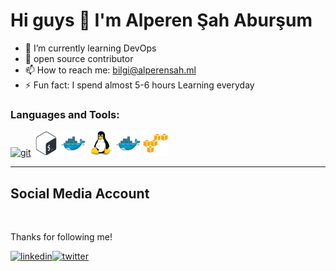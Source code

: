 # Hi guys 👋 I'm Alperen Şah Aburşum





- 🌱 I’m currently learning DevOps
- 👯 open source contributor
- 📫 How to reach me: bilgi@alperensah.ml
- ⚡ Fun fact: I spend almost 5-6 hours Learning everyday


<h3 align="left">Languages and Tools:</h3></a><a href="https://git-scm.com/" target="_blank"> <img
        src="https://www.vectorlogo.zone/logos/git-scm/git-scm-icon.svg" alt="git" width="40" height="40" /></a>
<a href="https://www.gnu.org/software/bash/" target="_blank"> <img
        src="https://github.com/devicons/devicon/blob/master/icons/bash/bash-original.svg" alt="git" width="40"
        height="40" /></a>
<a href="https://www.docker.com/"><img
        src="https://github.com/devicons/devicon/blob/master/icons/docker/docker-original.svg" width="40" height="40"
        alt="docker, container"></a>
<a href="https://linux.org/"><img src="https://github.com/devicons/devicon/blob/master/icons/linux/linux-original.svg"
        alt="Linux, ubuntu, centos, debian, kali, mint" width="40" height="40"></a>
<a href="https://www.docker.com/"><img
        src="https://github.com/devicons/devicon/blob/master/icons/docker/docker-original.svg" width="40" height="40"
        alt="docker, container"></a>
<a href="https://aws.amazon.com/"><img
        src="https://github.com/devicons/devicon/blob/master/icons/amazonwebservices/amazonwebservices-original.svg"
        width="40" height="40" alt="Amazon Web Services"></a>

<hr />

<h2>Social Media Account</h2>
<br />
<p>Thanks for following me!</p>
<a href="https://www.linkedin.com/in/alperen-sah"><img src="https://cdn-icons-png.flaticon.com/512/174/174857.png"
        alt="linkedin" width="25""></a><a href=" https://twitter.com/sh_alperen"><img
        src="https://upload.wikimedia.org/wikipedia/commons/thumb/4/4f/Twitter-logo.svg/1200px-Twitter-logo.svg.png"
        alt="twitter" width="25"></a>
